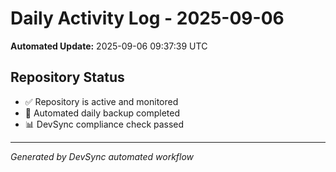# Daily Activity Log - 2025-09-06

**Automated Update:** 2025-09-06 09:37:39 UTC

## Repository Status
- ✅ Repository is active and monitored
- 🔄 Automated daily backup completed
- 📊 DevSync compliance check passed

---
*Generated by DevSync automated workflow*
